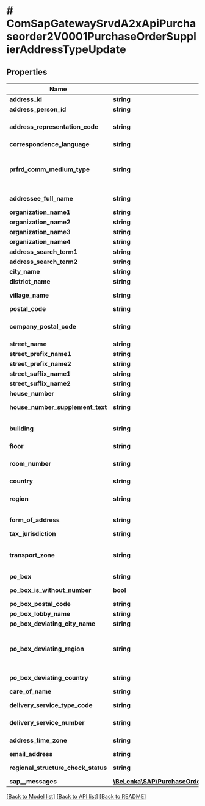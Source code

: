 # # ComSapGatewaySrvdA2xApiPurchaseorder2V0001PurchaseOrderSupplierAddressTypeUpdate

## Properties

Name | Type | Description | Notes
------------ | ------------- | ------------- | -------------
**address_id** | **string** |  | [optional]
**address_person_id** | **string** |  | [optional]
**address_representation_code** | **string** | Version ID for International Addresses | [optional]
**correspondence_language** | **string** |  | [optional]
**prfrd_comm_medium_type** | **string** | Communication Method (Key) (Business Address Services) | [optional]
**addressee_full_name** | **string** | Full Name of Person | [optional]
**organization_name1** | **string** | Name 1 | [optional]
**organization_name2** | **string** |  | [optional]
**organization_name3** | **string** |  | [optional]
**organization_name4** | **string** |  | [optional]
**address_search_term1** | **string** |  | [optional]
**address_search_term2** | **string** |  | [optional]
**city_name** | **string** |  | [optional]
**district_name** | **string** |  | [optional]
**village_name** | **string** | City (different from postal city) | [optional]
**postal_code** | **string** | City Postal Code | [optional]
**company_postal_code** | **string** | Company Postal Code (for Large Customers) | [optional]
**street_name** | **string** |  | [optional]
**street_prefix_name1** | **string** |  | [optional]
**street_prefix_name2** | **string** |  | [optional]
**street_suffix_name1** | **string** |  | [optional]
**street_suffix_name2** | **string** |  | [optional]
**house_number** | **string** |  | [optional]
**house_number_supplement_text** | **string** | House number supplement | [optional]
**building** | **string** | Building (Number or Code) | [optional]
**floor** | **string** | Floor in building | [optional]
**room_number** | **string** | Room or Apartment Number | [optional]
**country** | **string** |  | [optional]
**region** | **string** | Region (State, Province, County) | [optional]
**form_of_address** | **string** | Form-of-Address Key | [optional]
**tax_jurisdiction** | **string** |  | [optional]
**transport_zone** | **string** | Transportation zone to or from which the goods are delivered | [optional]
**po_box** | **string** |  | [optional]
**po_box_is_without_number** | **bool** | Flag: PO Box Without Number | [optional]
**po_box_postal_code** | **string** |  | [optional]
**po_box_lobby_name** | **string** |  | [optional]
**po_box_deviating_city_name** | **string** | PO Box city | [optional]
**po_box_deviating_region** | **string** | Region for PO Box (Country/Region, State, Province, ...) | [optional]
**po_box_deviating_country** | **string** | PO Box of Country/Region | [optional]
**care_of_name** | **string** | c/o name | [optional]
**delivery_service_type_code** | **string** | Type of Delivery Service | [optional]
**delivery_service_number** | **string** | Number of Delivery Service | [optional]
**address_time_zone** | **string** | Address Time Zone | [optional]
**email_address** | **string** |  | [optional]
**regional_structure_check_status** | **string** | City File Test Status | [optional]
**sap__messages** | [**\BeLenka\SAP\PurchaseOrder\Model\ComSapGatewaySrvdA2xApiPurchaseorder2V0001SAPMessageUpdate[]**](ComSapGatewaySrvdA2xApiPurchaseorder2V0001SAPMessageUpdate.md) |  | [optional]

[[Back to Model list]](../../README.md#models) [[Back to API list]](../../README.md#endpoints) [[Back to README]](../../README.md)
